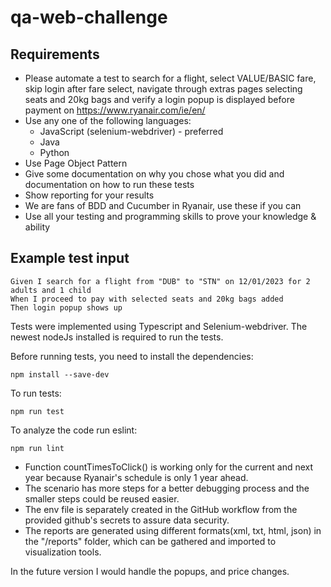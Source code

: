 # qa-web-challenge
## Requirements
- Please automate a test to search for a flight, select VALUE/BASIC fare, skip login after fare select, navigate through extras pages selecting seats and 20kg bags and verify a login popup is displayed before payment on https://www.ryanair.com/ie/en/
- Use any one of the following languages:
  - JavaScript (selenium-webdriver) - preferred
  - Java
  - Python
- Use Page Object Pattern
- Give some documentation on why you chose what you did and documentation on how to run these tests
- Show reporting for your results
- We are fans of BDD and Cucumber in Ryanair, use these if you can
- Use all your testing and programming skills to prove your knowledge & ability

## Example test input
```
Given I search for a flight from "DUB" to "STN" on 12/01/2023 for 2 adults and 1 child
When I proceed to pay with selected seats and 20kg bags added
Then login popup shows up
```



Tests were implemented using Typescript and Selenium-webdriver.
The newest nodeJs installed is required to run the tests.

Before running tests, you need to install the dependencies:
```
npm install --save-dev
```
To run tests:
```
npm run test
```
To analyze the code run eslint:
```
npm run lint
```

* Function countTimesToClick() is working only for the current and next year because Ryanair's schedule is only 1 year ahead.
* The scenario has more steps for a better debugging process and the smaller steps could be reused easier.
* The env file is separately created in the GitHub workflow from the provided github's secrets to assure data security.
* The reports are generated using different formats(xml, txt, html, json) in the "/reports" folder, which can be gathered and imported to visualization tools.

In the future version I would handle the popups, and price changes.
